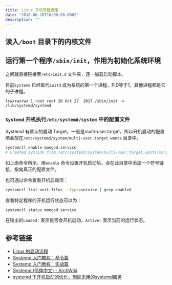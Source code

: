 ```yaml
---
title: Linux 开机流程梳理
date: "2018-06-26T16:00:00.000Z"
description: ""
---
```


## 读入`/boot` 目录下的内核文件

## 运行第一个程序`/sbin/init`，作用为初始化系统环境

之间就直接链接至`/etc/init.d` 文件夹，逐一加载启动脚本。

目前`Systemd` 已经取代`initd` 成为系统的第一个进程，PID等于1，其他进程都是它的子进程。

```
lrwxrwxrwx 1 root root 20 Oct 27  2017 /sbin/init -> /lib/systemd/systemd
```

### `Systemd` 开机执行`/etc/systemd/system` 中的配置文件

Systemd 有默认的启动 Target，一般是multi-user.target，所以开机启动的配置项会放在`/etc/systemd/system/multi-user.target.wants` 目录中。

```bash
systemctl enable mongod.service
# Created symlink from /etc/systemd/system/multi-user.target.wants/mongod.service to /lib/systemd/system/mongod.service.
```

如上面命令所示，用`enable` 命令设置开机启动后，会在此目录中添加一个符号链接，指向真正的配置文件。

也可通过命令查看开机启动项：

```bash
systemctl list-unit-files --type=service | grep enabled
```

查看特定程序的开机运行状态可以为：

```bash
systemctl status mongod.service
```

在输出的`Loaded:` 表示是否会开机启动，`Active:` 表示当前的运行状态。

## 参考链接

- [Linux 的启动流程](http://www.ruanyifeng.com/blog/2013/08/linux_boot_process.html)
- [Systemd 入门教程：命令篇](http://www.ruanyifeng.com/blog/2016/03/systemd-tutorial-commands.html)
- [Systemd 入门教程：实战篇](http://www.ruanyifeng.com/blog/2016/03/systemd-tutorial-part-two.html)
- [Systemd (简体中文) - ArchWiki](https://wiki.archlinux.org/index.php/systemd_(%E7%AE%80%E4%BD%93%E4%B8%AD%E6%96%87))
- [systemd 下开机启动的优化，删除无用的systemd服务](https://www.centos.bz/2018/03/systemd-%E4%B8%8B%E5%BC%80%E6%9C%BA%E5%90%AF%E5%8A%A8%E7%9A%84%E4%BC%98%E5%8C%96%EF%BC%8C%E5%88%A0%E9%99%A4%E6%97%A0%E7%94%A8%E7%9A%84systemd%E6%9C%8D%E5%8A%A1/)